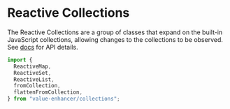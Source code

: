 # Reactive Collections

The Reactive Collections are a group of classes that expand on the built-in JavaScript collections, allowing changes to the collections to be observed. See [docs](https://value-enhancer.js.org/modules/collections.html) for API details.

```ts
import {
  ReactiveMap,
  ReactiveSet,
  ReactiveList,
  fromCollection,
  flattenFromCollection,
} from "value-enhancer/collections";
```
